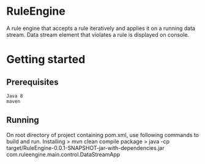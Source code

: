 # RuleEngine
A rule engine that accepts a rule iteratively and applies it on a running data stream.
Data stream element that violates a rule is displayed on console.

# Getting started

## Prerequisites
    Java 8
    maven

## Running
On root directory of project containing pom.xml, use following commands to build and run.
    Installing
    > mvn clean compile package
    > java -cp target/RuleEngine-0.0.1-SNAPSHOT-jar-with-dependencies.jar com.ruleengine.main.control.DataStreamApp
